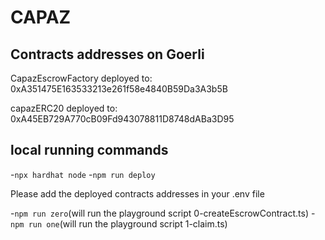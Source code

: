 # CAPAZ

## Contracts addresses on Goerli

CapazEscrowFactory deployed to: 0xA351475E163533213e261f58e4840B59Da3A3b5B

capazERC20 deployed to: 0xA45EB729A770cB09Fd943078811D8748dABa3D95

## local running commands

-`npx hardhat node`
-`npm run deploy`

Please add the deployed contracts addresses in your .env file

-`npm run zero`(will run the playground script 0-createEscrowContract.ts)
-`npm run one`(will run the playground script 1-claim.ts)
